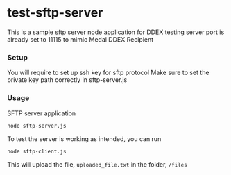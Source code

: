 # test-sftp-server
This is a sample sftp server node application for DDEX testing
server port is already set to 11115 to mimic Medal DDEX Recipient

### Setup
You will require to set up ssh key for sftp protocol
Make sure to set the private key path correctly in sftp-server.js


### Usage

SFTP server application
```shell
node sftp-server.js
```

To test the server is working as intended, you can run
```shell
node sftp-client.js
```

This will upload the file, `uploaded_file.txt` in the folder, `/files`
